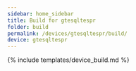 ```yaml
---
sidebar: home_sidebar
title: Build for gtesqltespr
folder: build
permalink: /devices/gtesqltespr/build/
device: gtesqltespr
---
```

{% include templates/device_build.md %}
